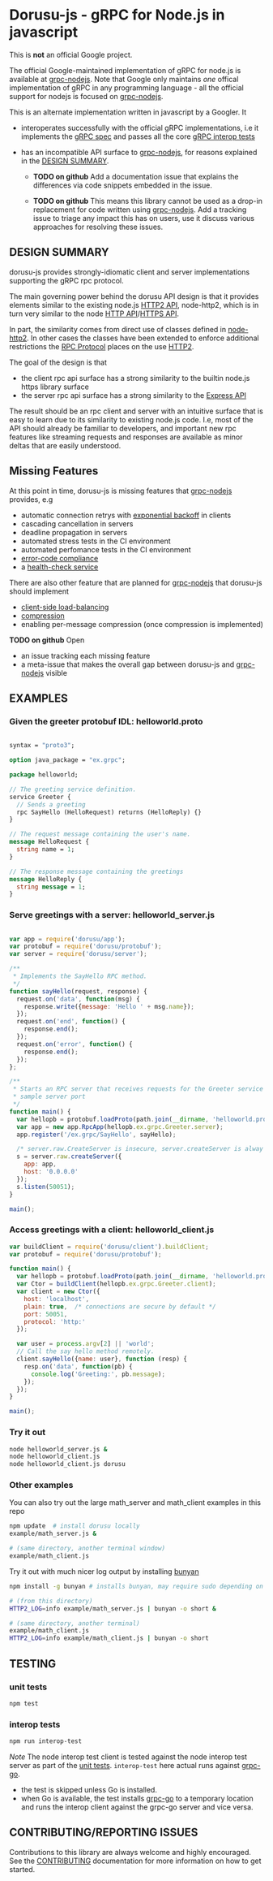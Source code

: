 # Dorusu-js - gRPC for Node.js in javascript

This is **not** an official Google project.

The official Google-maintained implementation of gRPC for node.js is available
at [grpc-nodejs][].  Note that Google only maintains *one* offical
implementation of gRPC in any programming language - all the official support
for nodejs is focused on [grpc-nodejs][].

This is an alternate implementation written in javascript by a Googler. It

- interoperates successfully with the official gRPC implementations, i.e it
  implements the [gRPC spec][] and passes all the core [gRPC interop tests][]

- has an incompatible API surface to [grpc-nodejs][], for reasons explained
  in the [DESIGN SUMMARY](#design_summary).

  - **TODO on github** Add a documentation issue that explains the differences
    via code snippets embedded in the issue.

  - **TODO on github** This means this library cannot be used as a drop-in
  replacement for code written using [grpc-nodejs][].  Add a tracking issue to
  triage any impact this has on users, use it discuss various approaches for
  resolving these issues.

[grpc-nodejs]:https://github.com/grpc/grpc/tree/master/src/node
[gRPC spec]:https://github.com/grpc/grpc/blob/master/doc/PROTOCOL-HTTP2.md
[grpc interop tests]:https://github.com/grpc/grpc/blob/master/doc/interop-test-descriptions.md

## DESIGN SUMMARY

dorusu-js provides strongly-idiomatic client and server implementations
supporting the gRPC rpc protocol.

The main governing power behind the dorusu API design is that it provides
elements similar to the existing node.js [HTTP2 API][], node-http2, which
is in turn very similar to the node [HTTP API][]/[HTTPS API][].

In part, the similarity comes from direct use of classes defined in
[node-http2][].  In other cases the classes have been extended to
enforce additional restrictions the [RPC Protocol][] places on the use
[HTTP2][].

The goal of the design is that
- the client rpc api surface has a strong similarity to the builtin node.js https library surface
- the server rpc api surface has a strong similarity to the [Express API][]

The result should be an rpc client and server with an intuitive surface that is
easy to learn due to its similarity to existing node.js code.  I.e, most of the
API should already be familiar to developers, and important new rpc features like
streaming requests and responses are available as minor deltas that are easily
understood.

[HTTP2 API]:https://github.com/molnarg/node-http
[HTTPS API]:http://nodejs.org/api/https.html
[HTTP API]:http://nodejs.org/api/http.html
[RPC protocol]: https://github.com/grpc/grpc-common/blob/master/PROTOCOL-HTTP2.md
[HTTP2]:http://tools.ietf.org/html/draft-ietf-httpbis-http2-16#section-8.1.2.4
[Express API]:http://expressjs.com/4x/api.html

## Missing Features

At this point in time, dorusu-js is missing features that [grpc-nodejs][]
provides, e.g

- automatic connection retrys with [exponential backoff][] in clients
- cascading cancellation in servers
- deadline propagation in servers
- automated stress tests in the CI environment
- automated perfomance tests in the CI environment
- [error-code compliance][]
- a [health-check service](https://github.com/grpc/grpc/pull/2322)

[error-code compliance]:https://github.com/grpc/grpc/blob/master/doc/statuscodes.md
[exponential backoff]:https://github.com/grpc/grpc/blob/master/doc/connection-backoff.md

There are also other feature that are planned for [grpc-nodejs][] that dorusu-js
should implement

- [client-side load-balancing][]
- [compression](https://github.com/grpc/grpc/issues/4075)
- enabling per-message compression (once compression is implemented)

**TODO on github**
Open
  - an issue tracking each missing feature
  - a meta-issue that makes the overall gap between dorusu-js and
    [grpc-nodejs][] visible

[client-side load-balancing]:https://github.com/grpc/grpc/blob/master/doc/load-balancing.md

## EXAMPLES

### Given the greeter protobuf IDL: helloworld.proto

```protobuf

syntax = "proto3";

option java_package = "ex.grpc";

package helloworld;

// The greeting service definition.
service Greeter {
  // Sends a greeting
  rpc SayHello (HelloRequest) returns (HelloReply) {}
}

// The request message containing the user's name.
message HelloRequest {
  string name = 1;
}

// The response message containing the greetings
message HelloReply {
  string message = 1;
}

```

### Serve greetings with a server: helloworld_server.js

```javascript

var app = require('dorusu/app');
var protobuf = require('dorusu/protobuf');
var server = require('dorusu/server');

/**
 * Implements the SayHello RPC method.
 */
function sayHello(request, response) {
  request.on('data', function(msg) {
    response.write({message: 'Hello ' + msg.name});
  });
  request.on('end', function() {
    response.end();
  });
  request.on('error', function() {
    response.end();
  });
};

/**
 * Starts an RPC server that receives requests for the Greeter service at the
 * sample server port
 */
function main() {
  var hellopb = protobuf.loadProto(path.join(__dirname, 'helloworld.proto'));
  var app = new app.RpcApp(hellopb.ex.grpc.Greeter.server);
  app.register('/ex.grpc/SayHello', sayHello);

  /* server.raw.CreateServer is insecure, server.createServer is alway secure */
  s = server.raw.createServer({
    app: app,
    host: '0.0.0.0'
  });
  s.listen(50051);
}

main();

```

### Access greetings with a client: helloworld_client.js

```javascript
var buildClient = require('dorusu/client').buildClient;
var protobuf = require('dorusu/protobuf');

function main() {
  var hellopb = protobuf.loadProto(path.join(__dirname, 'helloworld.proto'));
  var Ctor = buildClient(hellopb.ex.grpc.Greeter.client);
  var client = new Ctor({
    host: 'localhost',
    plain: true,  /* connections are secure by default */
    port: 50051,
    protocol: 'http:'
  });

  var user = process.argv[2] || 'world';
  // Call the say hello method remotely.
  client.sayHello({name: user}, function (resp) {
    resp.on('data', function(pb) {
      console.log('Greeting:', pb.message);
    });
  });
}

main();
```

### Try it out

```bash
node helloworld_server.js &
node helloworld_client.js
node helloworld_client.js dorusu
```

### Other examples
You can also try out the large math_server and math_client examples in this repo

```bash
npm update  # install dorusu locally
example/math_server.js &

# (same directory, another terminal window)
example/math_client.js
```

Try it out with much nicer log output by installing [bunyan][]

```bash
npm install -g bunyan # installs bunyan, may require sudo depending on how node is set up

# (from this directory)
HTTP2_LOG=info example/math_server.js | bunyan -o short &

# (same directory, another terminal)
example/math_client.js
HTTP2_LOG=info example/math_client.js | bunyan -o short
```

[nvm]: https://github.com/creationix/nvm
[bunyan]:http://trentm.com/talk-bunyan-in-prod/#/
[node-http2]::https://github.com/molnarg/node-http

## TESTING

### unit tests
```bash
npm test
```

### interop tests
```bash
npm run interop-test
```
_Note_ The node interop test client is tested against the node interop test server as part of the [unit tests](#unit_tests).   `interop-test` here actual runs against [grpc-go][].

- the test is skipped unless Go is installed.
- when Go is available, the test installs [grpc-go][] to a temporary location and runs the interop client against the grpc-go server and vice versa.

[grpc-go]:https://github.com/grpc/grpc-go

## CONTRIBUTING/REPORTING ISSUES

Contributions to this library are always welcome and highly encouraged.
See the [CONTRIBUTING] documentation for more information on how to get started.

[CONTRIBUTING]:https://github.com/google/dorusu-js/blob/master/CONTRIBUTING.md
